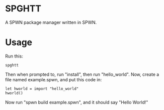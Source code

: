 # SPGHTT
A SPWN package manager written in SPWN.

# Usage
Run this:
```
spghtt
```
Then when prompted to, run "install", then run "hello_world".
Now, create a file named example.spwn, and put this code in:
```
let hworld = import "hello_world"
hworld()
```
Now run "spwn build example.spwn", and it should say "Hello World!"
